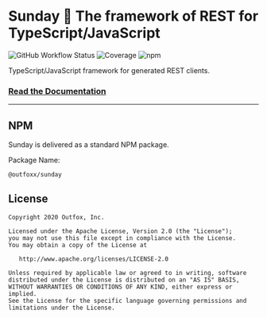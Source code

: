 Sunday 🙏 The framework of REST for TypeScript/JavaScript
===

![GitHub Workflow Status](https://img.shields.io/github/workflow/status/outfoxx/sunday-js/CI)
![Coverage](https://sonarcloud.io/api/project_badges/measure?project=outfoxx_sunday-js&metric=coverage)
![npm](https://img.shields.io/npm/v/@outfoxx/sunday)

TypeScript/JavaScript framework for generated REST clients.

### [Read the Documentation](https://outfoxx.github.io/sunday)

---

NPM
---

Sunday is delivered as a standard NPM package.

Package Name:

    @outfoxx/sunday

## License

    Copyright 2020 Outfox, Inc.

    Licensed under the Apache License, Version 2.0 (the "License");
    you may not use this file except in compliance with the License.
    You may obtain a copy of the License at

       http://www.apache.org/licenses/LICENSE-2.0

    Unless required by applicable law or agreed to in writing, software
    distributed under the License is distributed on an "AS IS" BASIS,
    WITHOUT WARRANTIES OR CONDITIONS OF ANY KIND, either express or implied.
    See the License for the specific language governing permissions and
    limitations under the License.

